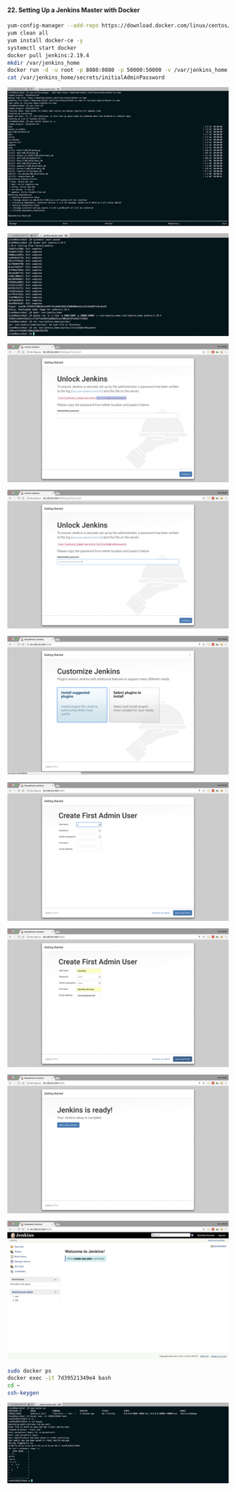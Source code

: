 #### 22. Setting Up a Jenkins Master with Docker

```sh
yum-config-manager --add-repo https://download.docker.com/linux/centos/docker-ce.repo
yum clean all
yum install docker-ce -y
systemctl start docker
docker pull jenkins:2.19.4
mkdir /var/jenkins_home
docker run -d -u root -p 8080:8080 -p 50000:50000 -v /var/jenkins_home:/var/jenkins_home jenkins:2.19.4
cat /var/jenkins_home/secrets/initialAdminPassword
```

![jenkins](images/22/1.png)

![jenkins](images/22/2.png)

![jenkins](images/22/3.png)

![jenkins](images/22/4.png)

![jenkins](images/22/5.png)

![jenkins](images/22/6.png)

![jenkins](images/22/7.png)

![jenkins](images/22/8.png)

![jenkins](images/22/9.png)

```sh
sudo docker ps
docker exec -it 7d39521349e4 bash
cd ~
ssh-keygen
```

![jenkins](images/22/10.png)
